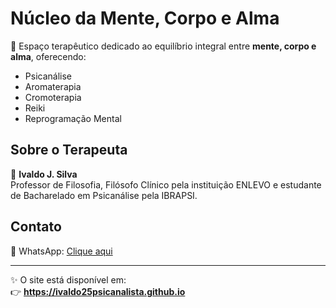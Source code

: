 # Núcleo da Mente, Corpo e Alma

🌿 Espaço terapêutico dedicado ao equilíbrio integral entre **mente, corpo e alma**, oferecendo:

- Psicanálise  
- Aromaterapia  
- Cromoterapia  
- Reiki  
- Reprogramação Mental  

## Sobre o Terapeuta
👤 **Ivaldo J. Silva**  
Professor de Filosofia, Filósofo Clínico pela instituição ENLEVO e estudante de Bacharelado em Psicanálise pela IBRAPSI.  

## Contato
📱 WhatsApp: [Clique aqui](https://wa.me/5548999132828)  

---

✨ O site está disponível em:  
👉 **https://ivaldo25psicanalista.github.io**
